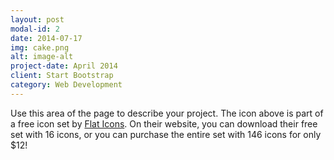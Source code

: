 ```yaml
---
layout: post
modal-id: 2
date: 2014-07-17
img: cake.png
alt: image-alt
project-date: April 2014
client: Start Bootstrap
category: Web Development
---
```


Use this area of the page to describe your project. The icon above is part of a free icon set by <a href="https://sellfy.com/p/8Q9P/jV3VZ/">Flat Icons</a>. On their website, you can download their free set with 16 icons, or you can purchase the entire set with 146 icons for only $12!
